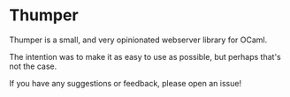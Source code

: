 # Thumper
Thumper is a small, and very opinionated webserver library for OCaml.

The intention was to make it as easy to use as possible, but perhaps that's not the case.

If you have any suggestions or feedback, please open an issue!
